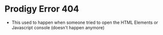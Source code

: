 # Prodigy Error 404

- This used to happen when someone tried to open the HTML Elements or Javascript console (doesn't happen anymore)
